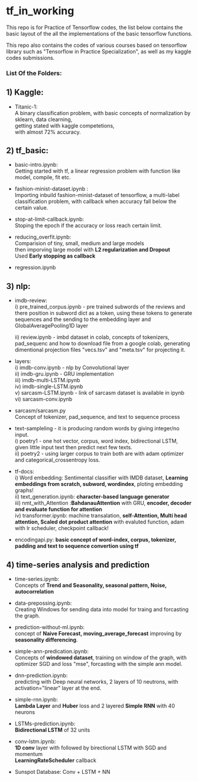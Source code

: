 # tf_in_working
This repo is for Practice of Tensorflow codes, the list below contains the basic layout of the all the implementations of the basic tensorflow functions.

This repo also contains the codes of various courses based on tensorflow library such as "Tensorflow in Practice Specialization", as well as my kaggle codes submissions.

### List Of the Folders:
 
## 1) Kaggle: 
   - Titanic-1:  
      A binary classification problem, with basic concepts of normalization by sklearn, data clearning,                     
      getting stated with kaggle competetions,                         
      with almost 72% accuracy.                            

## 2) tf_basic: 
   - basic-intro.ipynb:                                     
      Getting started with tf, a linear regression problem with function like model, compile, fit etc.
      
   - fashion-minist-dataset.ipynb :  
      Importing inbuild fashion-minist-dataset of tensorflow, a multi-label classification problem, with callback when accuracy fall below the certain value.
      
   - stop-at-limit-callback.ipynb:        
     Stoping the epoch if the accuracy or loss reach certain limit.
     
   - reducing_overfit.ipynb:               
     Comparision of tiny, small, medium and large models                 
     then imporving large model with **L2 regularization and Dropout**                
     Used **Early stopping as callback**
     
   - regression.ipynb
     
## 3) nlp: 
   - imdb-review:         
       i) pre_trained_corpus.ipynb - pre trained subwords of the reviews and there position in subword dict as a token, using these tokens to generate sequences and the sending to the embedding layer and GlobalAveragePooling1D layer 
       
       ii) review.ipynb - imbd dataset in colab, concepts of tokenizers, pad_sequenc and how to download file from a google colab, generating dimentional projection files "vecs.tsv" and "meta.tsv" for projecting it.
   - layers:                 
       i) imdb-conv.ipynb - nlp by Convolutional layer         
       ii) imdb-gru.ipynb - GRU implementation             
       iii) imdb-multi-LSTM.ipynb             
       iv) imdb-single-LSTM.ipynb         
       v) sarcasm-LSTM.ipynb - link of sarcasm dataset is available in ipynb               
       vi) sarcasm-conv.ipynb
  
   - sarcasm/sarcasm.py        
       Concept of tokenizer, pad_sequence, and text to sequence process
  
  - text-sampleling - it is producing random words by giving integer/no input.                            
       i) poetry1 - one hot vector, corpus, word index, bidirectional LSTM, given little input text then predict next few texts.                   
       ii) poetry2 - using larger corpus to train both are with adam optimizer and categorical_crossentropy loss.
  
  - tf-docs:                      
       i) Word embedding: Sentimental classifier with IMDB dataset, **Learning embeddings from scratch, subword, wordindex**, ploting embedding graphs!                                     
       ii) text_generation.ipynb: **character-based language generator**                                           
       iii) nmt_with_Attention  :**BahdanauAttention** with GRU, **encoder, decoder and evaluate function for attention**   
       iv) transformer.ipynb: machine transalation, **self-Attention, Multi head attention, Scaled dot product attention** with evaluted function, adam with lr scheduler, checkpoint callback! 
       
  - encodingapi.py: **basic concept of word-index, corpus, tokenizer, padding and text to sequence convertion using tf**
  
## 4) time-series analysis and prediction
   - time-series.ipynb:                   
      Concepts of **Trend and Seasonality, seasonal pattern, Noise, autocorrelation**
   
   - data-prepossing.ipynb:                      
      Creating Windows for sending data into model for traing and forcasting the graph.
      
   - prediction-without-ml.ipynb:                           
      concept of **Naive Forecast, moving_average_forecast** improving by  **seasonality differencing**.
      
   - simple-ann-predication.ipynb:                   
      Concepts of **windowed dataset**, training on window of the graph, with optimizer SGD and loss "mse", forcasting with the simple ann model.
      
   - dnn-prediction.ipynb:                             
      predicting with Deep neural networks, 2 layers of 10 neutrons, with activation="linear" layer at the end.
      
   - simple-rnn.ipynb:        
   **Lambda Layer** and **Huber** loss and 2 layered **Simple RNN** with 40 neurons
   
   - LSTMs-prediction.ipynb:               
   **Bidirectional LSTM** of 32 units
   
   - conv-lstm.ipynb:                  
   **1D conv** layer with followed by birectional LSTM with SGD and momentum                
   **LearningRateScheduler** callback
   
   - Sunspot Database: 
   Conv + LSTM + NN
